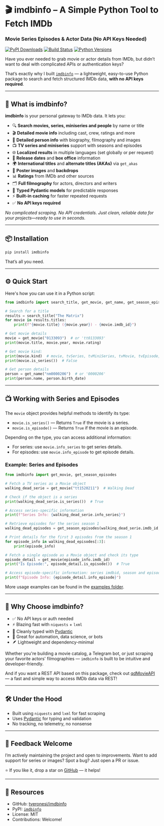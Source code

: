 # 🎬 imdbinfo – A Simple Python Tool to Fetch IMDb 
### Movie Series Episodes & Actor Data (No API Keys Needed)

[![PyPI Downloads](https://static.pepy.tech/badge/imdbinfo)](https://pepy.tech/projects/imdbinfo) 
[![Build Status](https://github.com/tveronesi/imdbinfo/actions/workflows/pypi-publish.yml/badge.svg)](https://github.com/tveronesi/imdbinfo/actions/workflows/pypi-publish.yml)
[![Python Versions](https://img.shields.io/pypi/pyversions/imdbinfo?style=flat-square)](https://pypi.org/project/imdbinfo/)

Have you ever needed to grab movie or actor details from IMDb, but didn’t want to deal with complicated APIs or authentication keys?

That’s exactly why I built [`imdbinfo`](https://github.com/tveronesi/imdbinfo) — a lightweight, easy-to-use Python package to search and fetch structured IMDb data, **with no API keys required**.

---

## 🚀 What is imdbinfo?

**imdbinfo** is your personal gateway to IMDb data. It lets you:

- 🔍 **Search movies, series, miniseries and people** by name or title
- 🎬 **Detailed movie info** including cast, crew, ratings and more
- 👥 **Detailed person info** with biography, filmography and images
- 📺 **TV series and miniseries** support with seasons and episodes
- 🌐 **Localized results** in multiple languages (set globally or per request)
- 📅 **Release dates** and **box office** information
- 🌍 **International titles** and **alternate titles (AKAs)** via `get_akas`
- 📸 **Poster images** and **backdrops**
- 📊 **Ratings** from IMDb and other sources
- 🗂️ **Full filmography** for actors, directors and writers
- 📝 **Typed Pydantic models** for predictable responses
- ⚡ **Built-in caching** for faster repeated requests
- ✅ **No API keys required**

_No complicated scraping. No API credentials. Just clean, reliable data for your projects—ready to use in seconds._

---

## 📦 Installation

```bash
pip install imdbinfo
```

That’s all you need.

---

## ⚙️ Quick Start

Here's how you can use it in a Python script:

```python
from imdbinfo import search_title, get_movie, get_name, get_season_episodes

# Search for a title
results = search_title("The Matrix")
for movie in results.titles:
    print(f"{movie.title} ({movie.year}) - {movie.imdb_id}")

# Get movie details
movie = get_movie("0133093")  # or 'tt0133093'
print(movie.title, movie.year, movie.rating)

# Get movie kind:
print(movie.kind)  # movie, tvSeries, tvMiniSeries, tvMovie, tvEpisode, tvSpecial, tvShort, short, videoGame, video, musicVideo, podcastEpisode, podcastSeries
print(movie.is_series())  # False

# Get person details
person = get_name("nm0000206")  # or '0000206' 
print(person.name, person.birth_date)
```

---

## 📺 Working with Series and Episodes

The `movie` object provides helpful methods to identify its type:

- `movie.is_series()` — Returns `True` if the movie is a series.
- `movie.is_episode()` — Returns `True` if the movie is an episode.

Depending on the type, you can access additional information:

- For series: use `movie.info_series` to get series details.
- For episodes: use `movie.info_episode` to get episode details.

### Example: Series and Episodes

```python
from imdbinfo import get_movie, get_season_episodes

# Fetch a TV series as a Movie object
walking_dead_serie = get_movie("tt1520211")  # Walking Dead

# Check if the object is a series
print(walking_dead_serie.is_series())  # True

# Access series-specific information
print(f"Series Info: {walking_dead_serie.info_series}")

# Retrieve episodes for the series season 1
walking_dead_episodes = get_season_episodes(walking_dead_serie.imdb_id, season=1)

# Print details for the first 3 episodes from the season 1
for episode_info in walking_dead_episodes[:3]:
    print(episode_info)

# Fetch a single episode as a Movie object and check its type
episode_detail = get_movie(episode_info.imdb_id)
print("Is Episode:", episode_detail.is_episode())  # True

# Access episode-specific information: series imdbid, season and episode number ...
print(f"Episode Info: {episode_detail.info_episode}")
```

More usage examples can be found in the [examples folder](https://github.com/tveronesi/imdbinfo/tree/main/examples).

---

## 🤔 Why Choose imdbinfo?

- ✅ No API keys or auth needed  
- ⚡ Blazing fast with `niquests` + `lxml`  
- 🎯 Cleanly typed with [Pydantic](https://docs.pydantic.dev)  
- 🧪 Great for automation, data science, or bots  
- 🪶 Lightweight and dependency-minimal  

Whether you're building a movie catalog, a Telegram bot, or just scraping your favorite actors' filmographies — `imdbinfo` is built to be intuitive and developer-friendly.

And if you want a REST API based on this package, check out [qdMovieAPI](https://github.com/tveronesi/qdMovieAPI) — a fast and simple way to access IMDb data via REST!

---

## 🛠 Under the Hood

- Built using `niquests` and `lxml` for fast scraping  
- Uses [Pydantic](https://docs.pydantic.dev) for typing and validation  
- No tracking, no telemetry, no nonsense  

---

## 💬 Feedback Welcome

I’m actively maintaining the project and open to improvements. Want to add support for series or images? Spot a bug? Just open a PR or issue.

⭐ If you like it, drop a star on [GitHub](https://github.com/tveronesi/imdbinfo) — it helps!

---

## 🔗 Resources

- GitHub: [tveronesi/imdbinfo](https://github.com/tveronesi/imdbinfo)  
- PyPI: [`imdbinfo`](https://pypi.org/project/imdbinfo/)  
- License: MIT  
- Contributions: Welcome!
